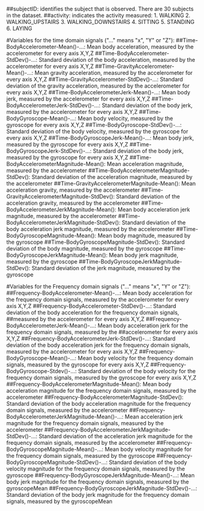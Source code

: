 ##subjectID: identifies the subject that is observed. There are 30 subjects in the dataset.
##activity: indicates the activity measured:
    1. WALKING
    2. WALKING_UPSTAIRS
    3. WALKING_DOWNSTAIRS
    4. SITTING
    5. STANDING
    6. LAYING

#Variables for the time domain signals ("..." means "x", "Y" or "Z"):
##Time-BodyAccelerometer-Mean()-...: Mean body acceleration, measured by the accelerometer for every axis X,Y,Z
##Time-BodyAccelerometer-StdDev()-...: Standard deviation of the body acceleration, measured by the accelerometer for every axis X,Y,Z
##Time-GravityAccelerometer-Mean()-...: Mean gravity acceleration, measured by the accelerometer for every axis X,Y,Z
##Time-GravityAccelerometer-StdDev()-...: Standard deviation of the gravity acceleration, measured by the accelerometer for every axis X,Y,Z
##Time-BodyAccelerometerJerk-Mean()-...: Mean body jerk, measured by the accelerometer for every axis X,Y,Z
##Time-BodyAccelerometerJerk-StdDev()-...: Standard deviation of the body jerk, measured by the accelerometer for every axis X,Y,Z
##Time-BodyGyroscope-Mean()-...: Mean body velocity, measured by the gyroscope for every axis X,Y,Z
##Time-BodyGyroscope-StdDev()-...: Standard deviation of the body velocity, measured by the gyroscope for every axis X,Y,Z
##Time-BodyGyroscopeJerk-Mean()-...: Mean body jerk, measured by the gyroscope for every axis X,Y,Z
##Time-BodyGyroscopeJerk-StdDev()-...: Standard deviation of the body jerk, measured by the gyroscope for every axis X,Y,Z
##Time-BodyAccelerometerMagnitude-Mean():  Mean acceleration magnitude, measured by the accelerometer
##Time-BodyAccelerometerMagnitude-StdDev():  Standard deviation of the acceleration magnitude, measured by the accelerometer
##Time-GravityAccelerometerMagnitude-Mean():  Mean acceleration gravity, measured by the accelerometer
##Time-GravityAccelerometerMagnitude-StdDev():  Standard deviation of the acceleration gravity, measured by the accelerometer
##Time-BodyAccelerometerJerkMagnitude-Mean():  Mean body acceleration jerk magnitude, measured by the accelerometer
##Time-BodyAccelerometerJerkMagnitude-StdDev():  Standard deviation of the body acceleration jerk magnitude, measured by the accelerometer
##Time-BodyGyroscopeMagnitude-Mean():  Mean body magnitude, measured by the gyroscope
##Time-BodyGyroscopeMagnitude-StdDev():  Standard deviation of the body magnitude, measured by the gyroscope
##Time-BodyGyroscopeJerkMagnitude-Mean():  Mean body jerk magnitude, measured by the gyroscope
##Time-BodyGyroscopeJerkMagnitude-StdDev():  Standard deviation of the jerk magnitude, measured by the gyroscope

#Variables for the Frequency domain signals ("..." means "x", "Y" or "Z"):
##Frequency-BodyAccelerometer-Mean()-...: Mean body acceleration for the frequency domain signals, measured by the accelerometer for every axis X,Y,Z
##Frequency-BodyAccelerometer-StdDev()-...: Standard deviation of the body acceleration for the frequency domain signals, ##measured by the accelerometer for every axis X,Y,Z
##Frequency-BodyAccelerometerJerk-Mean()-...: Mean body acceleration jerk for the frequency domain signals, measured by the ##accelerometer for every axis X,Y,Z
##Frequency-BodyAccelerometerJerk-StdDev()-...: Standard deviation of the body acceleration jerk for the frequency domain signals, measured by the accelerometer for every axis X,Y,Z
##Frequency-BodyGyroscope-Mean()-...: Mean body velocity for the frequency domain signals, measured by the gyroscope for every axis X,Y,Z
##Frequency-BodyGyroscope-Stdev()-...: Standard deviation of the body velocity for the frequency domain signals, measured by the gyroscope for every axis X,Y,Z
##Frequency-BodyAccelerometerMagnitude-Mean():  Mean body acceleration magnitude for the frequency domain signals, measured by the accelerometer
##Frequency-BodyAccelerometerMagnitude-StdDev():  Standard deviation of the body acceleration magnitude for the frequency domain signals, measured by the accelerometer
##Frequency-BodyAccelerometerJerkMagnitude-Mean()-...: Mean acceleration jerk magnitude for the frequency domain signals, measured by the accelerometer
##Frequency-BodyAccelerometerJerkMagnitude-StdDev()-...: Standard deviation of the acceleration jerk magnitude for the frequency domain signals, measured by the accelerometer
##Frequency-BodyGyroscopeMagnitude-Mean()-...: Mean body velocity magnitude for the frequency domain signals, measured by the gyroscope
##Frequency-BodyGyroscopeMagnitude-StdDev()-...: Standard deviation of the body velocity magnitude for the frequency domain signals, measured by the gyroscope
##Frequency-BodyGyroscopeJerkMagnitude-Mean()-...: Mean body jerk magnitude for the frequency domain signals, measured by the gyroscopeMean
##Frequency-BodyGyroscopeJerkMagnitude-StdDev()-...: Standard deviation of the body jerk magnitude for the frequency domain signals, measured by the gyroscopeMean
